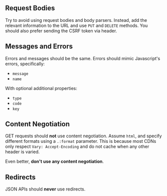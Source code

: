 
## Request Bodies

Try to avoid using request bodies and body parsers.
Instead, add the relevant information to the URL and use `PUT` and `DELETE` methods.
You should also prefer sending the CSRF token via header.

## Messages and Errors

Errors and messages should be the same. Errors should mimic Javascript's errors, specifically:

- `message`
- `name`

With optional additional properties:

- `type`
- `code`
- `key`

## Content Negotiation

GET requests should __not__ use content negotiation.
Assume `html`, and specify different formats using a `.:format` parameter.
This is because most CDNs only respect `Vary: Accept-Encoding` and do not cache
when any other header is varied.

Even better, __don't use any content negotiation__.

## Redirects

JSON APIs should __never__ use redirects.
